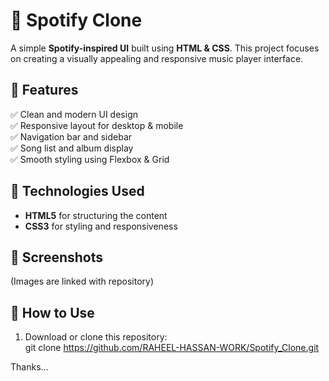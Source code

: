 # 🎵 Spotify Clone  

A simple **Spotify-inspired UI** built using **HTML & CSS**. This project focuses on creating a visually appealing and responsive music player interface.  

## 🚀 Features  
✅ Clean and modern UI design  
✅ Responsive layout for desktop & mobile  
✅ Navigation bar and sidebar  
✅ Song list and album display  
✅ Smooth styling using Flexbox & Grid  

## 📂 Technologies Used  
- **HTML5** for structuring the content  
- **CSS3** for styling and responsiveness  

## 📸 Screenshots  
(Images are linked with repository)  

## 📌 How to Use  
1. Download or clone this repository:  
   git clone <https://github.com/RAHEEL-HASSAN-WORK/Spotify_Clone.git>

Thanks...